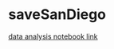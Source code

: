 saveSanDiego
============

[data analysis notebook link](http://nbviewer.ipython.org/github/jenhantao/saveSanDiego/blob/master/hackathon.ipynb?create=1)
